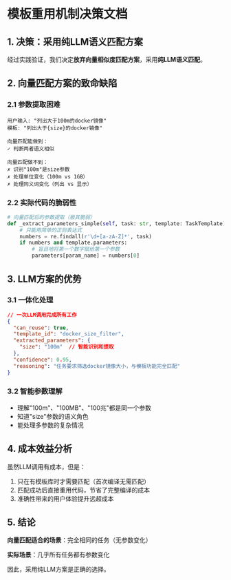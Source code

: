 # 模板重用机制决策文档

## 1. 决策：采用纯LLM语义匹配方案

经过实践验证，我们决定**放弃向量相似度匹配方案**，采用**纯LLM语义匹配**。

## 2. 向量匹配方案的致命缺陷

### 2.1 参数提取困难
```
用户输入: "列出大于100m的docker镜像"
模板: "列出大于{size}的docker镜像"

向量匹配能做到：
✓ 判断两者语义相似

向量匹配做不到：
✗ 识别"100m"是size参数
✗ 处理单位变化（100m vs 1GB）
✗ 处理同义词变化（列出 vs 显示）
```

### 2.2 实际代码的脆弱性
```python
# 向量匹配后的参数提取（极其脆弱）
def _extract_parameters_simple(self, task: str, template: TaskTemplate):
    # 只能用简单的正则表达式
    numbers = re.findall(r'\d+[a-zA-Z]*', task)
    if numbers and template.parameters:
        # 盲目地将第一个数字赋给第一个参数
        parameters[param_name] = numbers[0]
```

## 3. LLM方案的优势

### 3.1 一体化处理
```json
// 一次LLM调用完成所有工作
{
  "can_reuse": true,
  "template_id": "docker_size_filter",
  "extracted_parameters": {
    "size": "100m"  // 智能识别和提取
  },
  "confidence": 0.95,
  "reasoning": "任务要求筛选docker镜像大小，与模板功能完全匹配"
}
```

### 3.2 智能参数理解
- 理解"100m"、"100MB"、"100兆"都是同一个参数
- 知道"size"参数的语义角色
- 能处理多参数的复杂情况

## 4. 成本效益分析

虽然LLM调用有成本，但是：
1. 只在有模板库时才需要匹配（首次编译无需匹配）
2. 匹配成功后直接重用代码，节省了完整编译的成本
3. 准确性带来的用户体验提升远超成本

## 5. 结论

**向量匹配适合的场景**：完全相同的任务（无参数变化）

**实际场景**：几乎所有任务都有参数变化

因此，采用纯LLM方案是正确的选择。